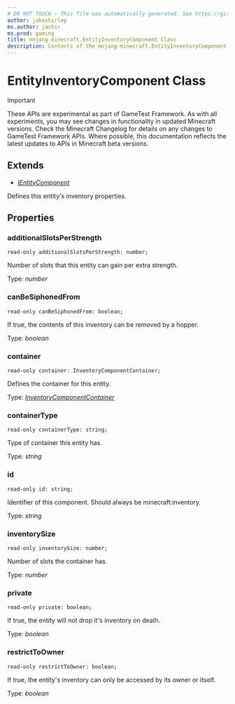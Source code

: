 ```yaml
---
# DO NOT TOUCH — This file was automatically generated. See https://github.com/Mojang/MinecraftScriptingApiDocsGenerator to modify descriptions, examples, etc.
author: jakeshirley
ms.author: jashir
ms.prod: gaming
title: mojang-minecraft.EntityInventoryComponent Class
description: Contents of the mojang-minecraft.EntityInventoryComponent class.
---
```

# EntityInventoryComponent Class
>[!IMPORTANT]
>These APIs are experimental as part of GameTest Framework. As with all experiments, you may see changes in functionality in updated Minecraft versions. Check the Minecraft Changelog for details on any changes to GameTest Framework APIs. Where possible, this documentation reflects the latest updates to APIs in Minecraft beta versions.

## Extends
- [*IEntityComponent*](IEntityComponent.md)

Defines this entity's inventory properties.

## Properties
### **additionalSlotsPerStrength**
`read-only additionalSlotsPerStrength: number;`

Number of slots that this entity can gain per extra strength.

Type: *number*

### **canBeSiphonedFrom**
`read-only canBeSiphonedFrom: boolean;`

If true, the contents of this inventory can be removed by a hopper.

Type: *boolean*

### **container**
`read-only container: InventoryComponentContainer;`

Defines the container for this entity.

Type: [*InventoryComponentContainer*](InventoryComponentContainer.md)

### **containerType**
`read-only containerType: string;`

Type of container this entity has.

Type: *string*

### **id**
`read-only id: string;`

Identifier of this component. Should always be minecraft:inventory.

Type: *string*

### **inventorySize**
`read-only inventorySize: number;`

Number of slots the container has.

Type: *number*

### **private**
`read-only private: boolean;`

If true, the entity will not drop it's inventory on death.

Type: *boolean*

### **restrictToOwner**
`read-only restrictToOwner: boolean;`

If true, the entity's inventory can only be accessed by its owner or itself.

Type: *boolean*

